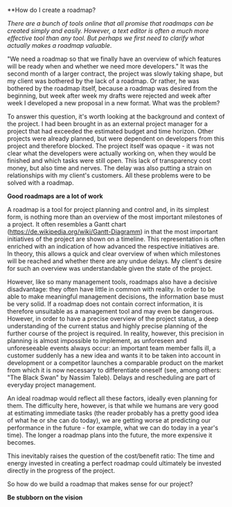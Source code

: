 **How do I create a roadmap?

*There are a bunch of tools online that all promise that roadmaps can be created simply and easily. However, a text editor is often a much more effective tool than any tool. But perhaps we first need to clarify what actually makes a roadmap valuable*.

"We need a roadmap so that we finally have an overview of which features will be ready when and whether we need more developers."
It was the second month of a larger contract, the project was slowly taking shape, but my client was bothered by the lack of a roadmap. 
Or rather, he was bothered by the roadmap itself, because a roadmap was desired from the beginning, but week after week my drafts were rejected and week after week I developed a new proposal in a new format. 
What was the problem?

To answer this question, it's worth looking at the background and context of the project. 
I had been brought in as an external project manager for a project that had exceeded the estimated budget and time horizon. 
Other projects were already planned, but were dependent on developers from this project and therefore blocked. 
The project itself was opaque - it was not clear what the developers were actually working on, when they would be finished and which tasks were still open. 
This lack of transparency cost money, but also time and nerves. The delay was also putting a strain on relationships with my client's customers. 
All these problems were to be solved with a roadmap.

**Good roadmaps are a lot of work**

A roadmap is a tool for project planning and control and, in its simplest form, is nothing more than an overview of the most important milestones of a project. 
It often resembles a Gantt chart (https://de.wikipedia.org/wiki/Gantt-Diagramm) in that the most important initiatives of the project are shown on a timeline. 
This representation is often enriched with an indication of how advanced the respective initiatives are. 
In theory, this allows a quick and clear overview of when which milestones will be reached and whether there are any undue delays. 
My client's desire for such an overview was understandable given the state of the project.

However, like so many management tools, roadmaps also have a decisive disadvantage: they often have little in common with reality. 
In order to be able to make meaningful management decisions, the information base must be very solid. 
If a roadmap does not contain correct information, it is therefore unsuitable as a management tool and may even be dangerous. 
However, in order to have a precise overview of the project status, a deep understanding of the current status and highly precise planning of the further course of the project is required. 
In reality, however, this precision in planning is almost impossible to implement, as unforeseen and unforeseeable events always occur: an important team member falls ill, a customer suddenly has a new idea and wants it to be taken into account in development or a competitor launches a comparable product on the market from which it is now necessary to differentiate oneself (see, among others: "The Black Swan" by Nassim Taleb). 
Delays and rescheduling are part of everyday project management.

An ideal roadmap would reflect all these factors, ideally even planning for them. 
The difficulty here, however, is that while we humans are very good at estimating immediate tasks (the reader probably has a pretty good idea of what he or she can do today), we are getting worse at predicting our performance in the future - for example, what we can do today in a year's time). 
The longer a roadmap plans into the future, the more expensive it becomes.

This inevitably raises the question of the cost/benefit ratio: 
The time and energy invested in creating a perfect roadmap could ultimately be invested directly in the progress of the project.

So how do we build a roadmap that makes sense for our project?

**Be stubborn on the vision**
